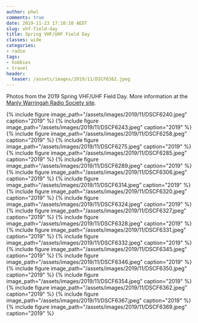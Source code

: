 ```yaml
---
author: phwl
comments: true
date: 2019-11-23 17:10:10 AEDT
slug: vhf-field-day
title: Spring VHF/UHF Field Day
classes: wide
categories:
- radio
tags:
- hobbies
- travel
header:
  teaser: /assets/images/2019/11/DSCF6362.jpeg
---
```


Photos from the 2019 Spring VHF/UHF Field Day. More information at the 
[Manly Warringah Radio Society site](https://www.mwrs.org.au/2019/11/24/23-nov-2019-vhf-uhf-spring-field-day/).

{% include figure image_path="/assets/images/2019/11/DSCF6240.jpeg" caption="2019" %}
{% include figure image_path="/assets/images/2019/11/DSCF6243.jpeg" caption="2019" %}
{% include figure image_path="/assets/images/2019/11/DSCF6258.jpeg" caption="2019" %}
{% include figure image_path="/assets/images/2019/11/DSCF6275.jpeg" caption="2019" %}
{% include figure image_path="/assets/images/2019/11/DSCF6285.jpeg" caption="2019" %}
{% include figure image_path="/assets/images/2019/11/DSCF6289.jpeg" caption="2019" %}
{% include figure image_path="/assets/images/2019/11/DSCF6306.jpeg" caption="2019" %}
{% include figure image_path="/assets/images/2019/11/DSCF6314.jpeg" caption="2019" %}
{% include figure image_path="/assets/images/2019/11/DSCF6320.jpeg" caption="2019" %}
{% include figure image_path="/assets/images/2019/11/DSCF6324.jpeg" caption="2019" %}
{% include figure image_path="/assets/images/2019/11/DSCF6327.jpeg" caption="2019" %}
{% include figure image_path="/assets/images/2019/11/DSCF6328.jpeg" caption="2019" %}
{% include figure image_path="/assets/images/2019/11/DSCF6331.jpeg" caption="2019" %}
{% include figure image_path="/assets/images/2019/11/DSCF6332.jpeg" caption="2019" %}
{% include figure image_path="/assets/images/2019/11/DSCF6345.jpeg" caption="2019" %}
{% include figure image_path="/assets/images/2019/11/DSCF6346.jpeg" caption="2019" %}
{% include figure image_path="/assets/images/2019/11/DSCF6350.jpeg" caption="2019" %}
{% include figure image_path="/assets/images/2019/11/DSCF6354.jpeg" caption="2019" %}
{% include figure image_path="/assets/images/2019/11/DSCF6362.jpeg" caption="2019" %}
{% include figure image_path="/assets/images/2019/11/DSCF6367.jpeg" caption="2019" %}
{% include figure image_path="/assets/images/2019/11/DSCF6369.jpeg" caption="2019" %}
